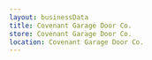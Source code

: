 ```yaml
---
layout: businessData
title: Covenant Garage Door Co.
store: Covenant Garage Door Co.
location: Covenant Garage Door Co.
---
```


